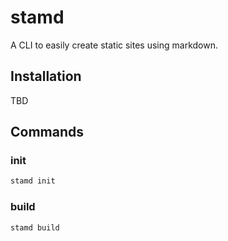 # stamd

A CLI to easily create static sites using markdown.

## Installation

TBD

## Commands

### init

```bash
stamd init
```

### build

```bash
stamd build
```
